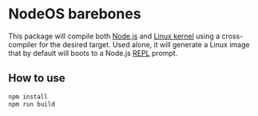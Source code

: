 # NodeOS barebones

This package will compile both [Node.js](http://nodejs.org) and
[Linux kernel](https://www.kernel.org/) using a cross-compiler for the desired
target. Used alone, it will generate a Linux image that by default will boots to
a Node.js [REPL](http://nodejs.org/api/repl.html) prompt.


## How to use

```sh
npm install
npm run build
```
